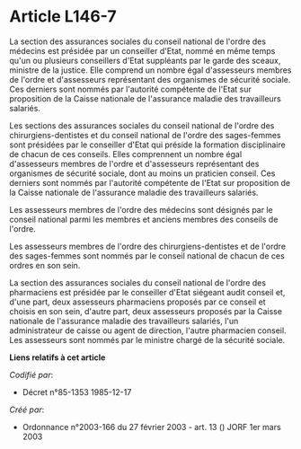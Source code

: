 # Article L146-7

La section des assurances sociales du conseil national de l'ordre des médecins est présidée par un conseiller d'Etat, nommé
en même temps qu'un ou plusieurs conseillers d'Etat suppléants par le garde des sceaux, ministre de la justice. Elle comprend
un nombre égal d'assesseurs membres de l'ordre et d'assesseurs représentant des organismes de sécurité sociale. Ces derniers
sont nommés par l'autorité compétente de l'Etat sur proposition de la Caisse nationale de l'assurance maladie des
travailleurs salariés.

Les sections des assurances sociales du conseil national de l'ordre des chirurgiens-dentistes et du conseil national de
l'ordre des sages-femmes sont présidées par le conseiller d'Etat qui préside la formation disciplinaire de chacun de ces
conseils. Elles comprennent un nombre égal d'assesseurs membres de l'ordre et d'assesseurs représentant des organismes de
sécurité sociale, dont au moins un praticien conseil. Ces derniers sont nommés par l'autorité compétente de l'Etat sur
proposition de la Caisse nationale de l'assurance maladie des travailleurs salariés.

Les assesseurs membres de l'ordre des médecins sont désignés par le conseil national parmi les membres et anciens membres des
conseils de l'ordre.

Les assesseurs membres de l'ordre des chirurgiens-dentistes et de l'ordre des sages-femmes sont nommés par le conseil
national de chacun de ces ordres en son sein.

La section des assurances sociales du conseil national de l'ordre des pharmaciens est présidée par le conseiller d'Etat
siégeant audit conseil et, d'une part, deux assesseurs pharmaciens proposés par ce conseil et choisis en son sein, d'autre
part, deux assesseurs proposés par la Caisse nationale de l'assurance maladie des travailleurs salariés, l'un administrateur
de caisse ou agent de direction, l'autre pharmacien conseil. Les assesseurs sont nommés par le ministre chargé de la sécurité
sociale.

**Liens relatifs à cet article**

_Codifié par_:

  - Décret n°85-1353 1985-12-17

_Créé par_:

  - Ordonnance n°2003-166 du 27 février 2003 - art. 13 () JORF 1er mars 2003
